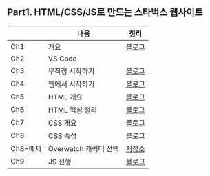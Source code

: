 ## Part1. HTML/CSS/JS로 만드는 스타벅스 웹사이트

|     | 내용            | 정리                                                                                           |
| --- | --------------- | ----------------------------------------------------------------------------------------------------- |
| Ch1 | 개요            | [블로그](https://monsta-zo.github.io/kakaotechcam/KTC-1-1/) |
| Ch2 | VS Code         |                                                                                                       |
| Ch3 | 무작정 시작하기 | [블로그](https://monsta-zo.github.io/kakaotechcam/KTC-1-3/) |
| Ch4 | 웹에서 시작하기 | [블로그](https://monsta-zo.github.io/kakaotechcam/KTC-1-4/) |
| Ch5 | HTML 개요       | [블로그](https://monsta-zo.github.io/kakaotechcam/KTC-1-5/) |
| Ch6 | HTML 핵심 정리  | [블로그](https://monsta-zo.github.io/kakaotechcam/KTC-1-6/) |
| Ch7 | CSS 개요 | [블로그](https://monsta-zo.github.io/kakaotechcam/KTC-1-7/)|
| Ch8 | CSS 속성 | [블로그](https://monsta-zo.github.io/kakaotechcam/KTC-1-8/)|
| Ch8-예제 | Overwatch 캐릭터 선택 | [저장소](https://github.com/monsta-zo/overwatch-hero-selector-vanilla)|
| Ch9 | JS 선행 | [블로그](https://monsta-zo.github.io/kakaotechcam/KTC-1-9/) |
